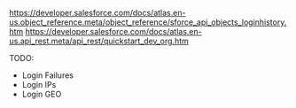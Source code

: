 https://developer.salesforce.com/docs/atlas.en-us.object_reference.meta/object_reference/sforce_api_objects_loginhistory.htm
https://developer.salesforce.com/docs/atlas.en-us.api_rest.meta/api_rest/quickstart_dev_org.htm

TODO:
- Login Failures
- Login IPs
- Login GEO

